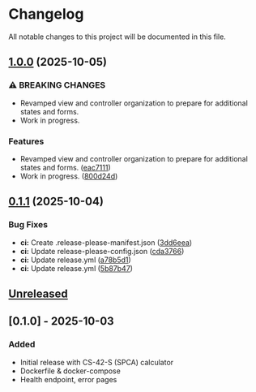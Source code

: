 # Changelog

All notable changes to this project will be documented in this file.

## [1.0.0](https://github.com/JJWren/FairShare/compare/fairshare-v0.1.1...fairshare-v1.0.0) (2025-10-05)


### ⚠ BREAKING CHANGES

* Revamped view and controller organization to prepare for additional states and forms.
* Work in progress.

### Features

* Revamped view and controller organization to prepare for additional states and forms. ([eac7111](https://github.com/JJWren/FairShare/commit/eac7111fc82742ac1ac7883cc8f17dd0e3863c15))
* Work in progress. ([800d24d](https://github.com/JJWren/FairShare/commit/800d24d48989c5e8cc724d2752ca85cf7e64754c))

## [0.1.1](https://github.com/JJWren/FairShare/compare/fairshare-v0.1.0...fairshare-v0.1.1) (2025-10-04)


### Bug Fixes

* **ci:** Create .release-please-manifest.json ([3dd6eea](https://github.com/JJWren/FairShare/commit/3dd6eea74701807641c5aadb5fdffd636ca8ff92))
* **ci:** Update release-please-config.json ([cda3766](https://github.com/JJWren/FairShare/commit/cda37665627238feaf6fcf40f8a4d9a547007a89))
* **ci:** Update release.yml ([a78b5d1](https://github.com/JJWren/FairShare/commit/a78b5d181272b3eca2536514a7099be93e4c4404))
* **ci:** Update release.yml ([5b87b47](https://github.com/JJWren/FairShare/commit/5b87b4785317407f48c95d2b0140513e29c44210))

## [Unreleased]

## [0.1.0] - 2025-10-03
### Added
- Initial release with CS-42-S (SPCA) calculator
- Dockerfile & docker-compose
- Health endpoint, error pages

[Unreleased]: https://github.com/JJWren/FairShare/compare/0.1.0...HEAD
